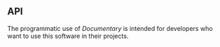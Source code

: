 ## API

The programmatic use of _Documentary_ is intended for developers who want to use this software in their projects.
